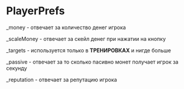 # PlayerPrefs 
_money - отвечает за количество денег игрока 

_scaleMoney - отвечает за скейл денег при нажатии на кнопку 

_targets - используется только в **ТРЕНИРОВКАХ** и нигде больше

_passive - отвечает за то сколько пасивно монет получает игрок за секунду

_reputation - отвечает за репутацию игрока